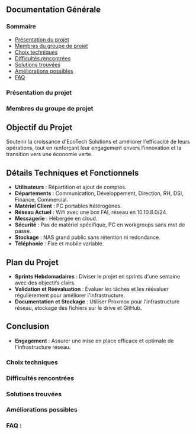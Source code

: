 ## Documentation Générale

### Sommaire
- [Présentation du projet]()
- [Membres du groupe de projet]()
- [Choix techniques]()
- [Difficultés rencontrées]()
- [Solutions trouvées]()
- [Améliorations possibles]()
- [FAQ]()

### Présentation du projet

### Membres du groupe de projet

## Objectif du Projet

Soutenir la croissance d'EcoTech Solutions et améliorer l'efficacité de leurs opérations, tout en renforçant leur engagement envers l'innovation et la transition vers une économie verte.

## Détails Techniques et Fonctionnels

- **Utilisateurs** : Répartition et ajout de comptes.
- **Départements** : Communication, Développement, Direction, RH, DSI, Finance, Commercial.
- **Matériel Client** : PC portables hétérogènes.
- **Réseau Actuel** : Wifi avec une box FAI, réseau en 10.10.8.0/24.
- **Messagerie** : Hébergée en cloud.
- **Sécurité** : Pas de matériel spécifique, PC en workgroups sans mot de passe.
- **Stockage** : NAS grand public sans rétention ni redondance.
- **Téléphonie** : Fixe et mobile variable.

## Plan du Projet

- **Sprints Hebdomadaires** : Diviser le projet en sprints d'une semaine avec des objectifs clairs.
- **Validation et Réévaluation** : Évaluer les tâches et les réévaluer régulièrement pour améliorer l'infrastructure.
- **Documentation et Stockage** : Utiliser Proxmox pour l'infrastructure réseau, stockage des fichiers sur le drive et GitHub.

## Conclusion

- **Engagement** : Assurer une mise en place efficace et optimale de l'infrastructure réseau.

### Choix techniques


### Difficultés rencontrées


### Solutions trouvées


### Améliorations possibles


### FAQ :
